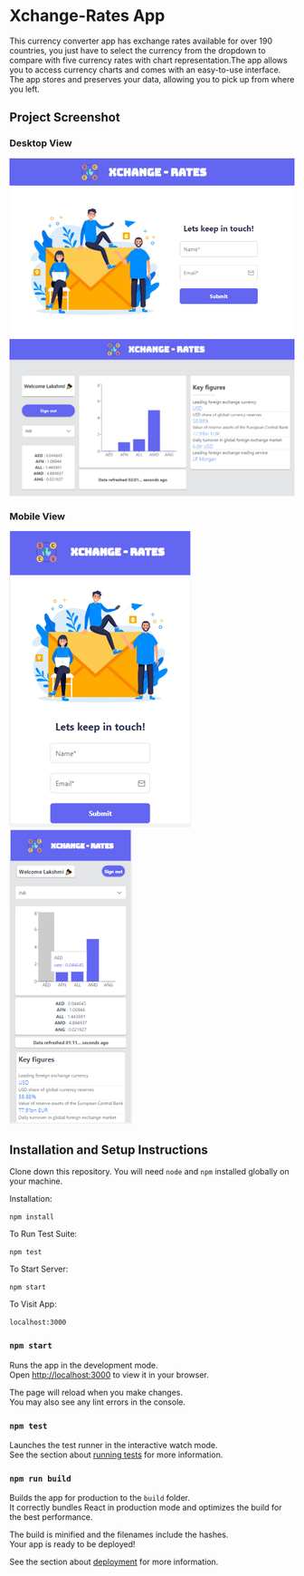 # Xchange-Rates App

This currency converter app has exchange rates available for over 190 countries, you just have to select the currency from the dropdown to compare with five currency rates with chart representation.The app allows you to access currency charts and comes with an easy-to-use interface.
The app stores and preserves your data, allowing you to pick up from where you left.

## Project Screenshot

### Desktop View

![Desktop](/src/assets/Desktop%20view.PNG)
![Desktop](/src/assets/Desktop%20view%20-%20dashboard.PNG)

### Mobile View

![Mobile](/src/assets/Mobile%20view.PNG)
![Mobile](/src/assets/Mobile%20view-dashboard.PNG)

## Installation and Setup Instructions

Clone down this repository. You will need `node` and `npm` installed globally on your machine.

Installation:

`npm install`

To Run Test Suite:

`npm test`

To Start Server:

`npm start`

To Visit App:

`localhost:3000`

### `npm start`

Runs the app in the development mode.\
Open [http://localhost:3000](http://localhost:3000) to view it in your browser.

The page will reload when you make changes.\
You may also see any lint errors in the console.

### `npm test`

Launches the test runner in the interactive watch mode.\
See the section about [running tests](https://facebook.github.io/create-react-app/docs/running-tests) for more information.

### `npm run build`

Builds the app for production to the `build` folder.\
It correctly bundles React in production mode and optimizes the build for the best performance.

The build is minified and the filenames include the hashes.\
Your app is ready to be deployed!

See the section about [deployment](https://facebook.github.io/create-react-app/docs/deployment) for more information.
